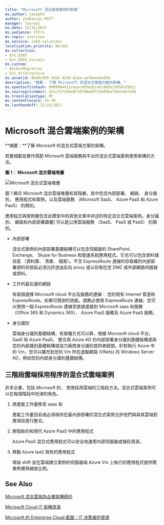 ```yaml
---
title: "Microsoft 混合雲端案例的架構"
ms.author: josephd
author: JoeDavies-MSFT
manager: laurawi
ms.date: 12/15/2017
ms.audience: ITPro
ms.topic: overview
ms.service: o365-solutions
localization_priority: Normal
ms.collection:
- Ent_O365
- Ent_O365_Visuals
ms.custom:
- DecEntMigration
- Ent_Architecture
ms.assetid: 06d8c959-39e5-4150-b1ae-aaf0eee4c058
description: "摘要： 了解 Microsoft 的混合式雲端方案的架構。"
ms.openlocfilehash: 0909964421cecec455ed3c45c965a330501d361c
ms.sourcegitcommit: d31cf57295e8f3d798ab971d405baf3bd3eb7a45
ms.translationtype: MT
ms.contentlocale: zh-TW
ms.lasthandoff: 12/15/2017
---
```

# <a name="architecture-of-microsoft-hybrid-cloud-scenarios"></a>Microsoft 混合雲端案例的架構

 **摘要：**了解 Microsoft 的混合式雲端方案的架構。
  
若要規劃並實作搭配 Microsoft 雲端服務與平台的混合式雲端案例使用架構的方法。
  
**圖 1： Microsoft 混合雲端堆疊**

![Microsoft 混合式雲端堆疊](images/Hybrid_Poster/Hybrid_Cloud_Stack.png)
  
圖 1 顯示 Microsoft 混合雲端堆疊和其階層，其中包含內部部署、 網路、 身分識別、 應用程式和案例，以及雲端服務 （Microsoft SaaS、 Azure PaaS 和 Azure PaaS） 的類別。
  
應用程式與案例層包含此模型中的其他文章中詳述的特定混合式雲端案例。身分識別、 網路和內部部署圖層] 可以是公用雲端服務 （SaaS、 PaaS 或 PaaS） 的類別。
  
- 內部部署
    
    混合式案例的內部部署基礎結構可以包含伺服器的 SharePoint、 Exchange、 Skype for Business 和營運系統應用程式。它也可以包含資料儲存區 （資料庫、 清單、 檔案）。不含 ExpressRoute 連線的存取權的內部部署資料存放區必須允許透過反向 proxy 或以存取在您 DMZ 或外部網路伺服器或資料。
    
- 工作列最右邊的網路
    
    有兩個選擇 Microsoft cloud 平台及服務的連線： 您的現有 Internet 管道和 ExpressRoute。如果可預測的效能，請務必使用 ExpressRoute 連線。您可以使用一個 ExpressRoute 連線至直接連接到 Microsoft saas 和服務 （Office 365 和 Dynamics 365）、 Azure PaaS 服務及 Azure PaaS 服務。
    
- 身分識別
    
    雲端身分識別基礎結構，有兩種方式可以移，根據 Microsoft cloud 平台。SaaS 和 Azure PaaS、 整合與 Azure AD 的內部部署身分識別基礎結構或與您的內部識別基礎結構或協力廠商身分識別提供者結盟。針對執行 Azure 中的 Vm，您可以擴充到您的 Vm 所在虛擬網路 (VNets) 的 Windows Server AD，例如您的內部身分識別基礎結構。
    
## <a name="hybrid-cloud-scenarios-for-the-three-phase-cloud-adoption-process"></a>三階段雲端採用程序的混合式雲端案例

許多企業，包括 Microsoft 的、 使用採用雲端的三階段方法。混合式雲端案例可以在每個階段中扮演的角色。
  
1. 將產能工作量移至 saas 和
    
    產能工作量目前或必須保持在最內部部署的混合式案例允許他們與與其雲端對應項目進行整合。
    
2. 開發新的和現代 Azure PaaS 中的應用程式
    
    Azure PaaS 混合式應用程式可以安全地運用內部伺服器或儲存資源。
    
3. 移動 Azure IaaS 現有的應用程式
    
    增益 shift 並在雲端建立案例的伺服器端 Azure Vm 上執行的應用程式提供簡單佈建與縮放比例。
    
## <a name="see-also"></a>See Also

[Microsoft 混合雲端為企業架構師的](microsoft-hybrid-cloud-for-enterprise-architects.md)
  
[Microsoft Cloud IT 架構資源](microsoft-cloud-it-architecture-resources.md)

[Microsoft 的 Enterprise Cloud 藍圖：IT 決策者的資源](https://sway.com/FJ2xsyWtkJc2taRD)



